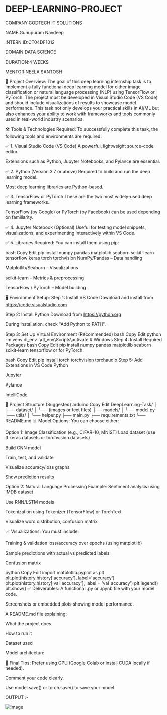 # DEEP-LEARNING-PROJECT

COMPANY:CODTECH IT SOLUTIONS

NAME:Gunupuram Navdeep

INTERN ID:CT04DF1012

DOMAIN:DATA SCIENCE

DURATION:4 WEEKS

MENTOR:NEELA SANTOSH

📌 Project Overview: The goal of this deep learning internship task is to implement a fully functional deep learning model for either image classification or natural language processing (NLP) using TensorFlow or PyTorch. The project must be developed in Visual Studio Code (VS Code) and should include visualizations of results to showcase model performance. This task not only develops your practical skills in AI/ML but also enhances your ability to work with frameworks and tools commonly used in real-world industry scenarios.

🛠 Tools & Technologies Required: To successfully complete this task, the following tools and environments are required:

✅ 1. Visual Studio Code (VS Code) A powerful, lightweight source-code editor.

Extensions such as Python, Jupyter Notebooks, and Pylance are essential.

✅ 2. Python (Version 3.7 or above) Required to build and run the deep learning model.

Most deep learning libraries are Python-based.

✅ 3. TensorFlow or PyTorch These are the two most widely-used deep learning frameworks.

TensorFlow (by Google) or PyTorch (by Facebook) can be used depending on familiarity.

✅ 4. Jupyter Notebook (Optional) Useful for testing model snippets, visualizations, and experimenting interactively within VS Code.

✅ 5. Libraries Required: You can install them using pip:

bash Copy Edit pip install numpy pandas matplotlib seaborn scikit-learn tensorflow keras torch torchvision NumPy/Pandas – Data handling

Matplotlib/Seaborn – Visualizations

scikit-learn – Metrics & preprocessing

TensorFlow / PyTorch – Model building

🖥 Environment Setup: Step 1: Install VS Code Download and install from https://code.visualstudio.com

Step 2: Install Python Download from https://python.org

During installation, check "Add Python to PATH".

Step 3: Set Up Virtual Environment (Recommended) bash Copy Edit python -m venv dl_env .\dl_env\Scripts\activate # Windows Step 4: Install Required Packages bash Copy Edit pip install numpy pandas matplotlib seaborn scikit-learn tensorflow or for PyTorch:

bash Copy Edit pip install torch torchvision torchaudio Step 5: Add Extensions in VS Code Python

Jupyter

Pylance

IntelliCode

📂 Project Structure (Suggested) arduino Copy Edit DeepLearning-Task/ │ ├── dataset/ │ └── (images or text files) ├── models/ │ └── model.py ├── utils/ │ └── helper.py ├── main.py ├── requirements.txt └── README.md 📊 Model Options: You can choose either:

Option 1: Image Classification (e.g., CIFAR-10, MNIST) Load dataset (use tf.keras.datasets or torchvision.datasets)

Build CNN model

Train, test, and validate

Visualize accuracy/loss graphs

Show prediction results

Option 2: Natural Language Processing Example: Sentiment analysis using IMDB dataset

Use RNN/LSTM models

Tokenization using Tokenizer (TensorFlow) or TorchText

Visualize word distribution, confusion matrix

📈 Visualizations: You must include:

Training & validation loss/accuracy over epochs (using matplotlib)

Sample predictions with actual vs predicted labels

Confusion matrix

python Copy Edit import matplotlib.pyplot as plt plt.plot(history.history['accuracy'], label='accuracy') plt.plot(history.history['val_accuracy'], label = 'val_accuracy') plt.legend() plt.show() ✅ Deliverables: A functional .py or .ipynb file with your model code.

Screenshots or embedded plots showing model performance.

A README.md file explaining:

What the project does

How to run it

Dataset used

Model architecture

📝 Final Tips: Prefer using GPU (Google Colab or install CUDA locally if needed).

Comment your code clearly.

Use model.save() or torch.save() to save your model.

OUTPUT :-

![Image](https://github.com/user-attachments/assets/438d9ee0-f64a-48db-bb3d-f7c122d01764)
